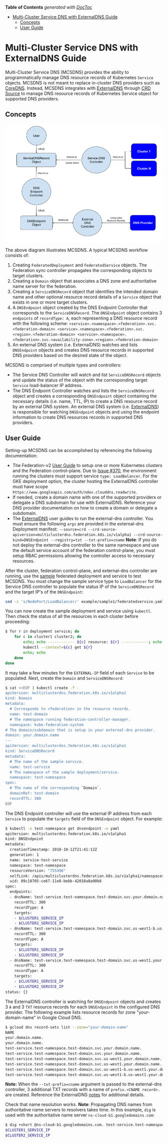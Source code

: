 <!-- START doctoc generated TOC please keep comment here to allow auto update -->
<!-- DON'T EDIT THIS SECTION, INSTEAD RE-RUN doctoc TO UPDATE -->
**Table of Contents**  *generated with [DocToc](https://github.com/thlorenz/doctoc)*

- [Multi-Cluster Service DNS with ExternalDNS Guide](#multi-cluster-service-dns-with-externaldns-guide)
  - [Concepts](#concepts)
  - [User Guide](#user-guide)

<!-- END doctoc generated TOC please keep comment here to allow auto update -->

# Multi-Cluster Service DNS with ExternalDNS Guide

Multi-Cluster Service DNS (MCSDNS) provides the ability to programmatically manage DNS resource records of Kubernetes
`Service` objects. MCSDNS is not meant to replace in-cluster DNS providers such as [CoreDNS](https://coredns.io/).
Instead, MCSDNS integrates with [ExternalDNS](https://github.com/kubernetes-incubator/external-dns) through
[CRD Source](https://github.com/kubernetes-incubator/external-dns/blob/master/docs/contributing/crd-source.md) to manage
DNS resource records of Kubernetes Service object for supported DNS providers.

## Concepts

<p align="center"><img src="./images/servicedns-with-externaldns.png" width="711"></p>

The above diagram illustrates MCSDNS. A typical MCSDNS workflow consists of:

1. Creating `FederatedDeployment` and `FederatedService` objects. The Federation sync
   controller propagates the corresponding objects to target clusters.
2. Creating a `Domain` object that associates a DNS zone and authoritative name server for the federation.
3. Creating a `ServiceDNSRecord` object that identifies the intended domain name and other optional resource
   record details of a `Service` object that exists in one or more target clusters.
4. A `DNSEndpoint` object created by the DNS Endpoint Controller that corresponds to the `ServiceDNSRecord`. The
   `DNSEndpoint` object contains 3 `endpoints` of `recordType: A`, each representing a DNS resource record with the
   following scheme:
   `<service>.<namespace>.<federation>.svc.<federation-domain> <service>.<namespace>.<federation>.svc.<region>.<federation-domain> <service>.<namespace>.<federation>.svc.<availability-zone>.<region>.<federation-domain>`
5. An external DNS system (i.e. ExternalDNS) watches and lists `DNSEndpoint` objects and creates DNS resource records
   in supported DNS providers based on the desired state of the object.

MCSDNS is comprised of multiple types and controllers:

- The Service DNS Controller will watch and list `ServiceDNSRecord` objects and update the status of the object with the
  corresponding target `Service` load-balancer IP address.
- The DNS Endpoint Controller watches and lists the `ServiceDNSRecord` object and creates a corresponding `DNSEndpoint`
  object containing the necessary details (i.e. name, TTL, IP) to create a DNS resource record by an external DNS system.
  An external DNS system (i.e. [ExternalDNS](https://github.com/kubernetes-incubator/external-dns)) is responsible for
  watching `DNSEndpoint` objects and using the endpoint information to create DNS resources records in supported DNS
  providers.

## User Guide

Setting-up MCSDNS can be accomplished by referencing the following documentation:

- The Federation-v2 [User Guide](userguide.md) to setup one or more Kubernetes clusters and the Federation
  control-plane. Due to [Issue #370](https://github.com/kubernetes-sigs/federation-v2/issues/370), the environment running
  the clusters must support service `type: LoadBalancer`. For the GKE deployment option, the cluster hosting the ExternalDNS controller must have scope
  `https://www.googleapis.com/auth/ndev.clouddns.readwrite`.
- If needed, create a domain name with one of the supported providers or delegate a DNS subdomain for use with
  ExternalDNS. Reference your DNS provider documentation on how to create a domain or delegate a subdomain.
- The [ExternalDNS](https://github.com/kubernetes-incubator/external-dns) user guides to run the external-dns
  controller. You must ensure the following `args` are provided in the external-dns Deployment manifest:
  `--source=crd --crd-source-apiversion=multiclusterdns.federation.k8s.io/v1alpha1 --crd-source-kind=DNSEndpoint --registry=txt --txt-prefix=cname`
  **Note**: If you do not deploy the external-dns controller to the same namespace and use the default service account
  of the federation control-plane, you must setup RBAC permissions allowing the controller access to necessary
  resources.

After the cluster, federation control-plane, and external-dns controller are running, use the
[sample](../example/sample1) federated deployment and service to test MCSDNS. You must change the sample service type to
`LoadBalancer` for the Service DNS controller to populate the status IP of the `ServiceDNSRecord` and the target IP's of
the `DNSEndpoint`:

```bash
sed -i 's/NodePort/LoadBalancer/' example/sample1/federatedservice.yaml
```

You can now create the sample deployment and service using `kubectl`. Then check the status of all the resources in each
cluster before proceeding:

```bash
$ for r in deployment service; do
    for c in cluster1 cluster2; do
        echo; echo ------------ ${c} resource: ${r} ------------; echo
        kubectl --context=${c} get ${r}
        echo; echo
    done
done
```

It may take a few minutes for the `EXTERNAL-IP` field of each `Service` to be populated. Next, create the
`Domain` and `ServiceDNSRecord`:

```bash
$ cat <<EOF | kubectl create -f -
apiVersion: multiclusterdns.federation.k8s.io/v1alpha1
kind: Domain
metadata:
  # Corresponds to <federation> in the resource records.
  name: test-domain
  # The namespace running federation-controller-manager.
  namespace: kube-federation-system
# The domain/subdomain that is setup in your external-dns provider.
domain: your.domain.name
---
apiVersion: multiclusterdns.federation.k8s.io/v1alpha1
kind: ServiceDNSRecord
metadata:
  # The name of the sample service.
  name: test-service
  # The namespace of the sample deployment/service.
  namespace: test-namespace
spec:
  # The name of the corresponding `Domain`.
  domainRef: test-domain
  recordTTL: 300
EOF
```

The DNS Endpoint controller will use the external IP address from each `Service` to populate the `targets` field of the
`DNSEndpoint` object. For example:

```bash
$ kubectl -n test-namespace get dnsendpoint -o yaml
apiVersion: multiclusterdns.federation.k8s.io/v1alpha1
kind: DNSEndpoint
metadata:
  creationTimestamp: 2018-10-12T21:41:12Z
  generation: 1
  name: service-test-service
  namespace: test-namespace
  resourceVersion: "755496"
  selfLink: /apis/multiclusterdns.federation.k8s.io/v1alpha1/namespaces/test-namespace/dnsendpoints/service-test-service
  uid: 89c18705-ce67-11e8-bebb-42010a8a00b8
spec:
  endpoints:
  - dnsName: test-service.test-namespace.test-domain.svc.your.domain.name
    recordTTL: 300
    recordType: A
    targets:
    - $CLUSTER1_SERVICE_IP
    - $CLUSTER2_SERVICE_IP
  - dnsName: test-service.test-namespace.test-domain.svc.us-west1-b.us-west1.your.domain.name
    recordTTL: 300
    recordType: A
    targets:
    - $CLUSTER1_SERVICE_IP
    - $CLUSTER2_SERVICE_IP
  - dnsName: test-service.test-namespace.test-domain.svc.us-west1.your.domain.name
    recordTTL: 300
    recordType: A
    targets:
    - $CLUSTER1_SERVICE_IP
    - $CLUSTER2_SERVICE_IP
status: {}
```

The ExternalDNS controller is watching for `DNSEndpoint` objects and creates 3 `A` and 3 `TXT` resource records for
each `DNSEndpoint` in the configured DNS provider. The following example lists resource records for zone
"your-domain-name" in Google Cloud DNS.

```bash
$ gcloud dns record-sets list --zone="your-domain-name"
NAME                                                                               TYPE  TTL    DATA
your.domain.name.                                                                  NS    21600  ns-cloud-b1.googledomains.com.,ns-cloud-b2.googledomains.com.,ns-cloud-b3.googledomains.com.,ns-cloud-b4.googledomains.com.
your.domain.name.                                                                  SOA   21600  ns-cloud-b1.googledomains.com. cloud-dns-hostmaster.google.com. 6 21600 3600 259200 300
test-service.test-namespace.test-domain.svc.your.domain.name.                      A     300    $CLUSTER1_SERVICE_IP,$CLUSTER2_SERVICE_IP
test-service.test-namespace.test-domain.svc.your.domain.name.                      TXT   300    "heritage=external-dns,external-dns/owner=my-identifier"
test-service.test-namespace.test-domain.svc.us-west1.your.domain.name.             A     300    $CLUSTER1_SERVICE_IP,$CLUSTER2_SERVICE_IP
test-service.test-namespace.test-domain.svc.us-west1.your.domain.name.             TXT   300    "heritage=external-dns,external-dns/owner=my-identifier"
test-service.test-namespace.test-domain.svc.us-west1-b.us-west1.your.domain.name.  A     300    $CLUSTER1_SERVICE_IP,$CLUSTER2_SERVICE_IP
test-service.test-namespace.test-domain.svc.us-west1-b.us-west1.your.domain.name.  TXT   300    "heritage=external-dns,external-dns/owner=my-identifier"
```

**Note:** When the `--txt-prefix=cname` argument is passed to the external-dns controller, 3 additional TXT records with
a name of `prefix.<CNAME record>.` are created. Reference the ExternalDNS
[notes](https://github.com/kubernetes-incubator/external-dns#note) for additional details.

Check that name resolution works. **Note**: Propagating DNS names from authoritative name servers to
resolvers takes time. In this example, `dig` is used with the authoritative name server
`ns-cloud-b1.googledomains.com`:

```bash
$ dig +short @ns-cloud-b1.googledomains.com. test-service.test-namespace.test-domain.svc.your.domain.name
$CLUSTER1_SERVICE_IP
$CLUSTER2_SERVICE_IP
```
